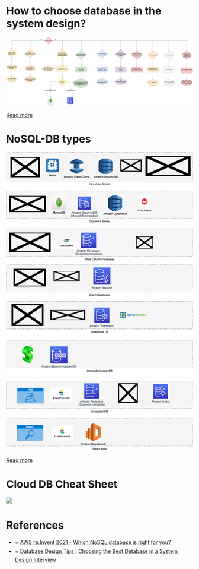 # How to choose database in the system design?

![img.png](../3_DecideDatabase/assets/DecideDatabase.drawio.png)

[Read more](../3_DecideDatabase/Readme.md)

# NoSQL-DB types

![img.png](../3_DecideDatabase/assets/NoSQL-DifferentDBtypes.drawio.png)

[Read more](../3_DecideDatabase/Readme.md)

# Cloud DB Cheat Sheet

![](https://media.licdn.com/dms/image/D4E22AQGZI2OlimmTuQ/feedshare-shrink_800/0/1696693136128?e=1699488000&v=beta&t=0LhhYelBizt1fhUW897sSuOfMNcAieVkbA67H9q7B6w)

# References
- :star: [AWS re:Invent 2021 - Which NoSQL database is right for you?](https://www.youtube.com/watch?v=ivBaro-8PhI)
- :star: [Database Design Tips | Choosing the Best Database in a System Design Interview](https://www.youtube.com/watch?v=cODCpXtPHbQ)